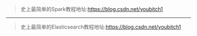 >史上最简单的Spark教程地址:https://blog.csdn.net/youbitch1
***
>史上最简单的Elasticsearch教程地址:https://blog.csdn.net/youbitch1
